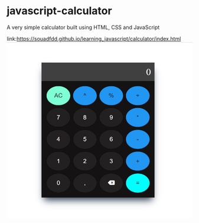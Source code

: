 <h1>javascript-calculator</h1>
 <p>A  very simple calculator built using HTML, CSS and JavaScript<p>

 link:<a target="_blank" >https://souadfdd.github.io/learning_javascript/calculator/index.html</a>
 <img src="Capture.JPG">


